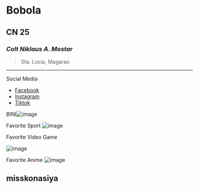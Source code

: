 # Bobola
## CN 25
### *Colt Niklaus A. Mostar*
> Sta. Lucia, Magarao
---
Social Media
- [Facebook](https://www.example.com) 
- [Instagram](https://www.example.com)
- [Tiktok](https://www.example.com)

BINI![image](https://github.com/user-attachments/assets/b116f868-fb3b-4433-aeff-1915d43bf559)

Favorite Sport ![image](https://github.com/user-attachments/assets/76a44e4b-ed43-44e2-b6d7-1f652d511bb5)

Favorite Video Game

![image](https://github.com/user-attachments/assets/089c0c5c-68ab-4355-a2c1-aec00f788261)

Favorite Anime ![image](https://github.com/user-attachments/assets/7bc2db45-cf22-4df4-a72d-7207afbe5fbf)

## misskonasiya

